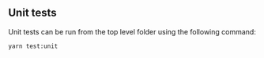 ## Unit tests

Unit tests can be run from the top level folder using the following command:

```
yarn test:unit
```
